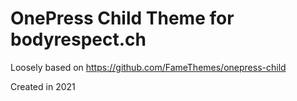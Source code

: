 # OnePress Child Theme for bodyrespect.ch

Loosely based on https://github.com/FameThemes/onepress-child

Created in 2021
